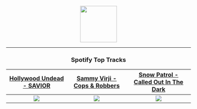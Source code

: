 <p align="center">
  <a href="https://www.tobiasmichael.de">
    <img src="https://tobiasmichael.de/assets/logo.gif" width="100" height="100"/>
  </a>
</p>

---

<h3 align="center">Spotify Top Tracks</h3>

[Hollywood Undead - SAVIOR](https://open.spotify.com/track/2vzJUdxQx6cp9VbtqkjPm7)|[Sammy Virji - Cops & Robbers](https://open.spotify.com/track/5pa2ZyJ3dIEmxRDW74msQi)|[Snow Patrol - Called Out In The Dark](https://open.spotify.com/track/4UrmmXStaqiT5sSC7QO6HK)
:---:|:----:|:----:
<img src="https://i.scdn.co/image/ab67616d00001e02807d7f425d68eb7d94493f93"/>|<img src="https://i.scdn.co/image/ab67616d00001e02d2877b73fac2b3f1a19f1375"/>|<img src="https://i.scdn.co/image/ab67616d00001e021580fe8779d8b622df5b932c"/>